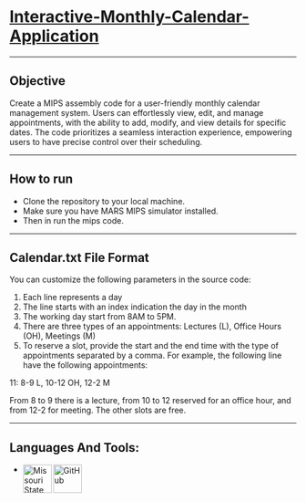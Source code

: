 # [Interactive-Monthly-Calendar-Application](Interactive-Monthly-Calendar-Application.pdf)
---
## Objective
Create a MIPS assembly code for a user-friendly monthly calendar management system. Users can effortlessly view, edit, and manage appointments, with the ability to add, modify, and view details for specific dates. The code prioritizes a seamless interaction experience, empowering users to have precise control over their scheduling.

---
 ## How to run

 - Clone the repository to your local machine.
 - Make sure you have MARS MIPS simulator installed.
 - Then in run the mips code.
 
 ---
## Calendar.txt File Format
You can customize the following parameters in the source code:

1. Each line represents a day
2. The line starts with an index indication the day in the month
3. The working day start from 8AM to 5PM.
4. There are three types of an appointments: Lectures (L), Office Hours (OH), Meetings (M)
5. To reserve a slot, provide the start and the end time with the type of appointments separated by 
a comma. For example, the following line have the following appointments:

11: 8-9 L, 10-12 OH, 12-2 M

From 8 to 9 there is a lecture, from 10 to 12 reserved for an office hour, and from 12-2 for meeting. 
The other slots are free.

---
## Languages And Tools:

- <img align="left" alt="Missouri State University" width="50px" src="https://d92mrp7hetgfk.cloudfront.net/images/sites/misc/missouri_state_u-1/standard.png?1548463771" /> <img align="left" alt="GitHub" width="50px" src="https://github.githubassets.com/assets/GitHub-Mark-ea2971cee799.png" /> 

<br/>

